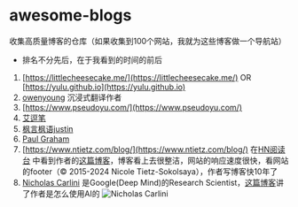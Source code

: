 # awesome-blogs
收集高质量博客的仓库（如果收集到100个网站，我就为这些博客做一个导航站）
- 排名不分先后，在于我看到的时间的前后


1. [https://littlecheesecake.me/](https://littlecheesecake.me/) OR [https://yulu.github.io](https://yulu.github.io)
1. [owenyoung](https://owenyoung.com) 沉浸式翻译作者
1. [https://www.pseudoyu.com/](https://www.pseudoyu.com/)
1. [艾逗笔](https://idoubi.cc/)
1. [枫言枫语justin](https://justinyan.me)
1. [Paul Graham](https://paulgraham.com/articl.html)
1. [https://www.ntietz.com/blog/](https://www.ntietz.com/blog/) 在[HN阅读台](https://www.hackernewsreadingdesk.com) 中看到作者的[这篇博客](https://www.ntietz.com/blog/evolving-ergo-setup/)，博客看上去很整洁，网站的响应速度很快，看网站的footer（© 2015-2024 Nicole Tietz-Sokolsaya），作者写博客快10年了
1. [Nicholas Carlini](https://nicholas.carlini.com/writing) 是Google(Deep Mind)的Research Scientist，[这篇博客](https://nicholas.carlini.com/writing/2024/how-i-use-ai.html)讲了作者是怎么使用AI的
![Nicholas Carlini](https://nicholas.carlini.com/nicholas.jpg)
